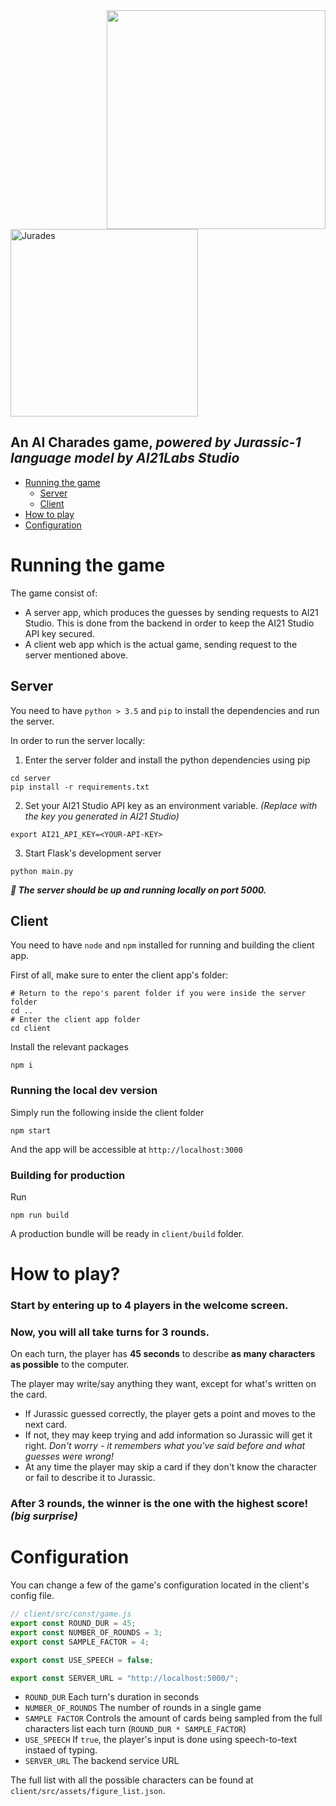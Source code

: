 <img width="350" align="right" src="https://user-images.githubusercontent.com/7150767/128235508-b8ec81f5-874d-4496-b6d0-e7bdbf3f7017.png">
<img width="300" alt="Jurades" src="https://user-images.githubusercontent.com/7150767/128235107-903820d0-dbf4-4d73-98d8-64542298b02f.png">

## An AI Charades game, _powered by Jurassic-1 language model by AI21Labs Studio_


- [Running the game](#running-the-game)
   - [Server](#server)
   - [Client](#client)
- [How to play](#how-to-play)
- [Configuration](#configuration)

# Running the game

The game consist of:
- A server app, which produces the guesses by sending requests to AI21 Studio. This is done from the backend in order to keep the AI21 Studio API key secured.
- A client web app which is the actual game, sending request to the server mentioned above.

## Server

You need to have `python > 3.5` and `pip` to install the dependencies and run the server. 

In order to run the server locally:

1. Enter the server folder and install the python dependencies using pip
```shell
cd server
pip install -r requirements.txt
```
2. Set your AI21 Studio API key as an environment variable.
   _(Replace <YOUR-API-KEY> with the key you generated in AI21 Studio)_
```shell
export AI21_API_KEY=<YOUR-API-KEY>
```
3. Start Flask's development server
```shell
python main.py
```
***🎉 The server should be up and running locally on port 5000.***

## Client

You need to have `node` and `npm` installed for running and building the client app.

First of all, make sure to enter the client app's folder:
```shell
# Return to the repo's parent folder if you were inside the server folder
cd ..
# Enter the client app folder
cd client
```
Install the relevant packages
```shell
npm i
```

### Running the local dev version
Simply run the following inside the client folder
```shell
npm start
```
And the app will be accessible at `http://localhost:3000`

### Building for production
Run
```shell
npm run build
```
A production bundle will be ready in `client/build` folder.

# How to play?

### Start by entering up to 4 players in the welcome screen.

### Now, you will all take turns for 3 rounds.
On each turn, the player has **45 seconds** to describe **as many characters as possible** to the computer.

The player may write/say anything they want, except for what's written on the card.
- If Jurassic guessed correctly, the player gets a point and moves to the next card.
- If not, they may keep trying and add information so Jurassic will get it right. _Don't worry - it remembers what you've said before and what guesses were wrong!_
- At any time the player may skip a card if they don't know the character or fail to describe it to Jurassic.

### After 3 rounds, the winner is the one with the highest score! _(big surprise)_

# Configuration

You can change a few of the game's configuration located in the client's config file.

```javascript
// client/src/const/game.js
export const ROUND_DUR = 45;
export const NUMBER_OF_ROUNDS = 3;
export const SAMPLE_FACTOR = 4;

export const USE_SPEECH = false;

export const SERVER_URL = "http://localhost:5000/";
```
- `ROUND_DUR` Each turn's duration in seconds
- `NUMBER_OF_ROUNDS` The number of rounds in a single game
- `SAMPLE FACTOR` Controls the amount of cards being sampled from the full characters list each turn (`ROUND_DUR * SAMPLE_FACTOR`)
- `USE_SPEECH` If `true`, the player's input is done using speech-to-text instaed of typing.
- `SERVER_URL` The backend service URL

The full list with all the possible characters can be found at `client/src/assets/figure_list.json`. 
